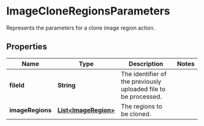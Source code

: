 

# ImageCloneRegionsParameters

Represents the parameters for a clone image region action.
## Properties

Name | Type | Description | Notes
------------ | ------------- | ------------- | -------------
**fileId** | **String** | The identifier of the previously uploaded file to be processed. | 
**imageRegions** | [**List&lt;ImageRegion&gt;**](ImageRegion.md) | The regions to be cloned. | 



